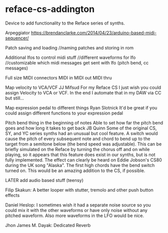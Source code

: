 # reface-cs-addington
Device to add functionality to the Reface series of synths.

Arpeggiator
    https://brendanclarke.com/2014/04/23/arduino-based-midi-sequencer/

Patch saving and loading
    //naming patches and storing in rom

Additional lfos to control midi stuff
    //different waveforms for lfo
    //customizable which midi messages get sent with lfo (pitch bend, cc messages)

Full size MIDI connectors
    MIDI in
    MIDI out
    MIDI thru

Map velocity to VCA/VCF
    JJ Mifsud For my Reface CS I just wish you could assign Velocity to VCA or VCF. In the end I automate that in my DAW via CC but still...

Map expression pedal to different things
    Ryan Slotnick It'd be great if you could assign different functions to your expression pedal
    
Pitch bend thing in the beginning of notes
    Able to set how far the pitch bend goes and how long it takes to get back
        JB Quinn Some of the original CS, SY, and YC series synths had an unusual but cool feature. A switch would cause the pitch of every subsequent note and chord to bend up to the target from a semitone below (the bend speed was adjustable). This can be briefly simulated on the Reface by turning the chorus off and on while playing, so it appears that this feature does exist in our synths, but is not fully implemented.
        The effect can clearly be heard on Eddie Jobson's CS80 during the UK song "Alaska". The first high chords have the bend switch turned on.
        This would be an amazing addition to the CS, if possible.




LATER add audio based stuff (teensy)

Filip Skakun: A better looper with stutter, tremolo and other push button effects

Daniel Heslop: I sometimes wish it had a separate noise source so you could mix it with the other waveforms or have only noise without any pitched waveform. Also more waveforms in the LFO would be nice.

Jhon James M. Dayak: Dedicated Reverb